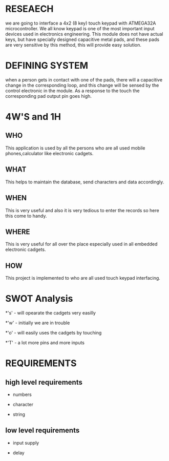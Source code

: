 # RESEAECH 

we are going to interface a 4x2 (8 key) touch keypad with ATMEGA32A microcontroller. We all know keypad is one of the most important input devices used in electronics engineering. This module does not have actual keys, but have specially designed capacitive metal pads, and these pads are very sensitive by this method, this will provide easy solution.

# DEFINING SYSTEM

when a person gets in contact with one of the pads, there will a capacitive change in the corresponding loop, and this change will be sensed by the control electronic in the module. As a response to the touch the corresponding pad output pin goes high.  

# 4W'S and 1H

## WHO

This application is used by all the persons who are all used mobile phones,calculator like electronic cadgets.

## WHAT

This helps to maintain the database, send characters and data accordingly.

## WHEN  

This is very useful and also it is very tedious to enter the records so here this come to handy.

## WHERE 

This is very useful for all over the place especially used in all embedded electronic cadgets.

## HOW

This project is implemented to who are all used touch keypad interfacing.

# SWOT Analysis

 *'s' - will opearate the cadgets very easilly
 
 *'w' - initially we are in trouble
 
 *'o' - will easily uses the cadgets by touching
 
 *'T' - a lot more pins and more inputs 
 
# REQUIREMENTS

## high level requirements

 * numbers
 
 * character
 
 * string
 
## low level requirements

 * input supply
 
 * delay
 

